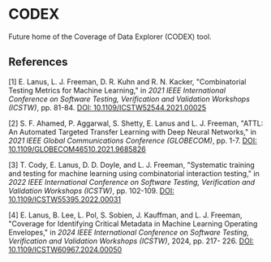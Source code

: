 # CODEX

Future home of the Coverage of Data Explorer (CODEX) tool. 


## References
<a id="1">[1]</a> 
E. Lanus, L. J. Freeman, D. R. Kuhn and R. N. Kacker, "Combinatorial Testing Metrics for Machine Learning," in *2021 IEEE International Conference on Software Testing, Verification and Validation Workshops (ICSTW)*, pp. 81-84. [DOI: 10.1109/ICSTW52544.2021.00025](https://doi.org/10.1109/ICSTW52544.2021.00025)

<a id="1">[2]</a> 
S. F. Ahamed, P. Aggarwal, S. Shetty, E. Lanus and L. J. Freeman, "ATTL: An Automated Targeted Transfer Learning with Deep Neural Networks," in *2021 IEEE Global Communications Conference (GLOBECOM)*, pp. 1-7. [DOI: 10.1109/GLOBECOM46510.2021.9685826](https://doi.org/10.1109/GLOBECOM46510.2021.9685826)

<a id="1">[3]</a> 
T. Cody, E. Lanus, D. D. Doyle, and L. J. Freeman, "Systematic training and testing for machine learning using combinatorial interaction testing," in *2022 IEEE International Conference on Software Testing, Verification and Validation Workshops (ICSTW)*, pp. 102-109. [DOI: 10.1109/ICSTW55395.2022.00031](https://doi.org/10.1109/ICSTW55395.2022.00031)

<a id="1">[4]</a> 
E. Lanus, B. Lee, L. Pol, S. Sobien, J. Kauffman, and L. J. Freeman, "Coverage for Identifying Critical Metadata in Machine Learning Operating Envelopes," in *2024 IEEE International Conference on Software Testing, Verification and Validation Workshops (ICSTW)*, 2024, pp. 217- 226. [DOI: 10.1109/ICSTW60967.2024.00050](https://doi.org/10.1109/ICSTW60967.2024.00050)
